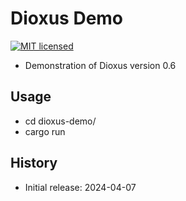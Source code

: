 # Dioxus Demo

[![MIT licensed][mit-badge]][mit-url]

[mit-badge]: https://img.shields.io/badge/license-MIT-blue.svg
[mit-url]: https://github.com/david-wallace-croft/dioxus-demo/blob/main/LICENSE.txt

- Demonstration of Dioxus version 0.6

## Usage

- cd dioxus-demo/
- cargo run

## History

- Initial release: 2024-04-07

